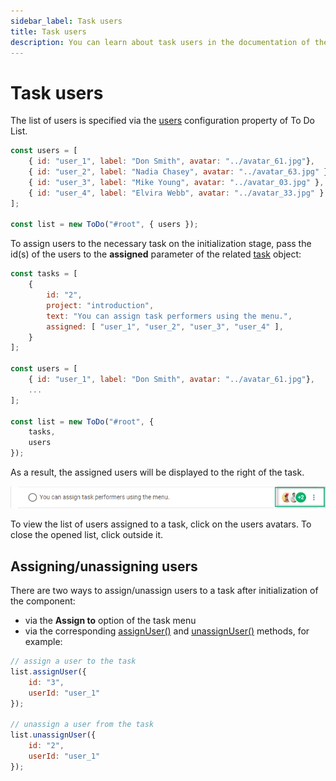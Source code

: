 ```yaml
---
sidebar_label: Task users
title: Task users
description: You can learn about task users in the documentation of the DHTMLX JavaScript To Do List library. Browse developer guides and API reference, try out code examples and live demos, and download a free 30-day evaluation version of DHTMLX To Do List.
---
```


# Task users

The list of users is specified via the [users](../../api/configs/users_config/) configuration property of To Do List.

~~~js
const users = [
    { id: "user_1", label: "Don Smith", avatar: "../avatar_61.jpg"},
    { id: "user_2", label: "Nadia Chasey", avatar: "../avatar_63.jpg" },
    { id: "user_3", label: "Mike Young", avatar: "../avatar_03.jpg" },
    { id: "user_4", label: "Elvira Webb", avatar: "../avatar_33.jpg" }
];

const list = new ToDo("#root", { users });
~~~

To assign users to the necessary task on the initialization stage, pass the id(s) of the users to the **assigned** parameter of the related [task](../../api/configs/tasks_config/) object:

~~~js {6}
const tasks = [
    {
        id: "2",
        project: "introduction",
        text: "You can assign task performers using the menu.",
        assigned: [ "user_1", "user_2", "user_3", "user_4" ],
    }
];

const users = [
    { id: "user_1", label: "Don Smith", avatar: "../avatar_61.jpg"},
    ...
];

const list = new ToDo("#root", {
    tasks,
    users
});
~~~

As a result, the assigned users will be displayed to the right of the task.

![users](../assets/users.png)

To view the list of users assigned to a task, click on the users avatars. To close the opened list, click outside it.

## Assigning/unassigning users

There are two ways to assign/unassign users to a task after initialization of the component:

- via the **Assign to** option of the task menu
- via the corresponding [assignUser()](../../api/methods/assignuser_method/) and [unassignUser()](../../api/methods/unassignuser_method/) methods, for example:

~~~js
// assign a user to the task
list.assignUser({
    id: "3",
    userId: "user_1"
});

// unassign a user from the task
list.unassignUser({
    id: "2",
    userId: "user_1"
});
~~~
